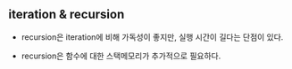 ## iteration & recursion

- recursion은 iteration에 비해 가독성이 좋지만, 실행 시간이 길다는 단점이 있다.

- recursion은 함수에 대한 스택메모리가 추가적으로 필요하다.
